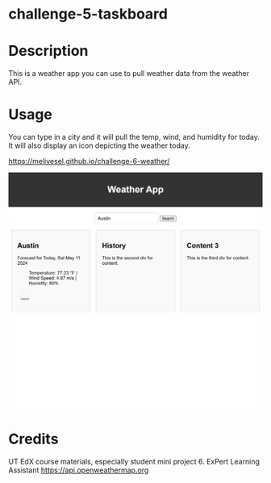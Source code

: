 # challenge-5-taskboard
# Description

This is a weather app you can use to pull weather data from the weather API. 

# Usage

You can type in a city and it will pull the temp, wind, and humidity for today. It will also display an icon depicting the weather today. 

https://melivesel.github.io/challenge-6-weather/


![alt text](./assets/images/screenshot6.png)

# Credits
UT EdX course materials, especially student mini project 6. 
ExPert Learning Assistant
https://api.openweathermap.org
